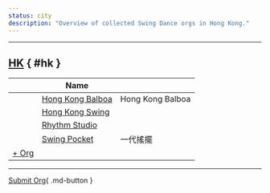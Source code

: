 ```yaml
---
status: city
description: "Overview of collected Swing Dance orgs in Hong Kong."
---
```


---

## <a id=hk></a>[HK](#hk) { #hk }

| | Name | |
| --- | --- | --- |
| | [Hong Kong Balboa](hong-kong-balboa.md) | Hong Kong Balboa |
| | [Hong Kong Swing](hong-kong-swing.md) |  |
| | [Rhythm Studio](rhythm-studio.md) |  |
| | [Swing Pocket](swing-pocket.md) | 一代搖擺 |
| [+ Org](https://github.com/swingdance/orgs/issues/new?assignees=&labels=add+org&projects=&template=02-add_entity.yml&title=%5Bzh_HK%5D%20%3CName%3E&region=zh_HK&province=HK&city=HK)

---

[Submit Org](https://github.com/swingdance/orgs/issues/new?assignees=&labels=add+org&projects=&template=02-add_entity.yml&title=%5Bzh_HK%5D%20%3CName%3E&region=zh_HK&province=&city=){ .md-button }

